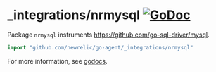 # _integrations/nrmysql [![GoDoc](https://godoc.org/github.com/newrelic/go-agent/_integrations/nrmysql?status.svg)](https://godoc.org/github.com/newrelic/go-agent/_integrations/nrmysql)

Package `nrmysql` instruments https://github.com/go-sql-driver/mysql.

```go
import "github.com/newrelic/go-agent/_integrations/nrmysql"
```

For more information, see
[godocs](https://godoc.org/github.com/newrelic/go-agent/_integrations/nrmysql).
